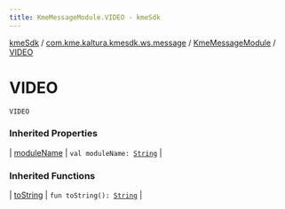```yaml
---
title: KmeMessageModule.VIDEO - kmeSdk
---
```


[kmeSdk](../../index.html) / [com.kme.kaltura.kmesdk.ws.message](../index.html) / [KmeMessageModule](index.html) / [VIDEO](./-v-i-d-e-o.html)

# VIDEO

`VIDEO`

### Inherited Properties

| [moduleName](module-name.html) | `val moduleName: `[`String`](https://kotlinlang.org/api/latest/jvm/stdlib/kotlin/-string/index.html) |

### Inherited Functions

| [toString](to-string.html) | `fun toString(): `[`String`](https://kotlinlang.org/api/latest/jvm/stdlib/kotlin/-string/index.html) |

